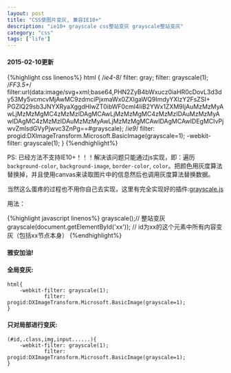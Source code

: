 ```yaml
---
layout: post
title: "CSS使图片变灰, 兼容IE10+"
description: "ie10+ grayscale css整站变灰 grayscale整站变灰"
category: "css"
tags: ['life']
---
```


#### 2015-02-10更新

{%highlight css linenos%}
html {
    /*ie4-8*/
    filter: gray;
    filter: grayscale(1);
    /*FF3.5+*/
    filter:url(data:image/svg+xml;base64,PHN2ZyB4bWxucz0iaHR0cDovL3d3dy53My5vcmcvMjAwMC9zdmciPjxmaWx0ZXIgaWQ9ImdyYXlzY2FsZSI+                                            PGZlQ29sb3JNYXRyaXggdHlwZT0ibWF0cml4IiB2YWx1ZXM9IjAuMzMzMyAwLjMzMzMgMC4zMzMzIDAgMCAwLjMzMzMgMC4zMzMzIDAuMzMzMyAwIDAgMC4zMzMzIDAuMzMzMyAwLjMzMzMgMCAwIDAgMCAwIDEgMCIvPjwvZmlsdGVyPjwvc3ZnPg==#grayscale);
    /*ie9*/
    filter: progid:DXImageTransform.Microsoft.BasicImage(grayscale=1);
    -webkit-filter: grayscale(1);
}
{%endhighlight%}

PS: 已经方法不支持IE10+！！！解决该问题只能通过js实现，即：遍历`background-color`, `background-image`, `border-color`, `color`。把颜色用灰度算法替换掉，并且使用canvas来读取图片中的信息然后也调用灰度算法替换数据。

当然这么蛋疼的过程也不用你自己去实现，这里有完全实现好的插件:[grayscale.js](http://james.padolsey.com/demos/grayscale/grayscale.js)

用法：

{%highlight javascript linenos%}
grayscale();// 整站变灰
grayscale(document.getElementById('xx')); // id为xx的这个元素中所有内容变灰（包括xx节点本身）
{%endhighlight%}

#### 雅安加油!

#### 全局变灰:

    html{
        -webkit-filter: grayscale(1);
                filter: progid:DXImageTransform.Microsoft.BasicImage(grayscale=1);
    }

#### 只对局部进行变灰:

    (#id,.class,img,input......){
        -webkit-filter: grayscale(1);
                filter: progid:DXImageTransform.Microsoft.BasicImage(grayscale=1);
    }

